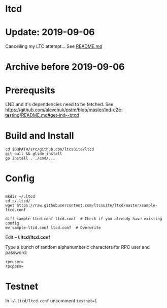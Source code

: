 # ltcd

# Update: 2019-09-06

Cancelling my LTC attempt... See [README.md](README.md)

# Archive before 2019-09-06

# Prerequsits

LND and it's dependencies need to be fetched. See https://github.com/alevchuk/pstm/blob/master/lnd-e2e-testing/README.md#get-lnd--btcd

# Build and Install

```
cd $GOPATH/src/github.com/ltcsuite/ltcd
git pull && glide install
go install . ./cmd/...
```

# Config

```

mkdir ~/.ltcd
cd ~/.ltcd/
wget https://raw.githubusercontent.com/ltcsuite/ltcd/master/sample-ltcd.conf

diff sample-ltcd.conf ltcd.conf  # Check if you already have existing config
mv sample-ltcd.conf ltcd.conf  # Overwrite
```

Edit **~/.ltcd/ltcd.conf**

Type a bunch of random alphanumberic characters for RPC user and password:
```
rpcuser=
rpcpass=
```

# Testnet

In  `~/.ltcd/ltcd.conf` uncomment `testnet=1`
